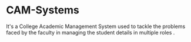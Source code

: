 # CAM-Systems
It's a College Academic Management System used to tackle the problems faced by the faculty in managing the student details in multiple roles .
